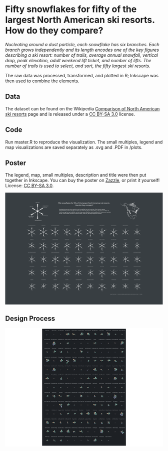 # Fifty snowflakes for fifty of the largest North American ski resorts. How do they compare?

_Nucleating around a dust particle, each snowflake has six branches. Each branch grows independently and its length encodes one of the key figures describing a ski resort: number of trails, average annual snowfall, vertical drop, peak elevation, adult weekend lift ticket, and number of lifts. The number of trails is used to select, and sort, the fifty largest ski resorts._

The raw data was processed, transformed, and plotted in R; Inkscape was then used to combine the elements.

## Data

The dataset can be found on the Wikipedia [Comparison of North American ski resorts](https://en.wikipedia.org/wiki/Comparison_of_North_American_ski_resorts) page and is released under a [CC BY-SA 3.0](https://creativecommons.org/licenses/by-sa/3.0/) license. 

## Code

Run master.R to reproduce the visualization. The small multiples, legend and map visualizations are saved separately as .svg and .PDF in /plots.

## Poster

The legend, map, small multiples, description and title were then put together in Inkscape. You can buy the poster on [Zazzle](https://www.zazzle.com/north_american_ski_resorts_poster-228561527334652568), or print it yourself! License: [CC BY-SA 3.0](https://creativecommons.org/licenses/by-sa/3.0/).

![poster](./poster/poster_A4.svg)

## Design Process

![design_process](./poster/design_process.gif)
